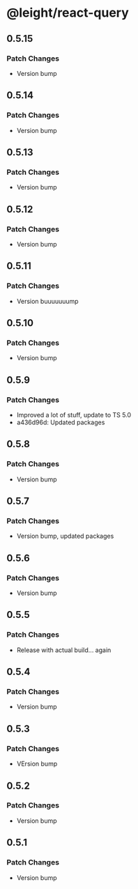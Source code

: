 # @leight/react-query

## 0.5.15

### Patch Changes

- Version bump

## 0.5.14

### Patch Changes

- Version bump

## 0.5.13

### Patch Changes

- Version bump

## 0.5.12

### Patch Changes

- Version bump

## 0.5.11

### Patch Changes

- Version buuuuuuump

## 0.5.10

### Patch Changes

- Version bump

## 0.5.9

### Patch Changes

- Improved a lot of stuff, update to TS 5.0
- a436d96d: Updated packages

## 0.5.8

### Patch Changes

- Version bump

## 0.5.7

### Patch Changes

- Version bump, updated packages

## 0.5.6

### Patch Changes

- Version bump

## 0.5.5

### Patch Changes

- Release with actual build... again

## 0.5.4

### Patch Changes

- Version bump

## 0.5.3

### Patch Changes

- VErsion bump

## 0.5.2

### Patch Changes

- Version bump

## 0.5.1

### Patch Changes

- Version bump
